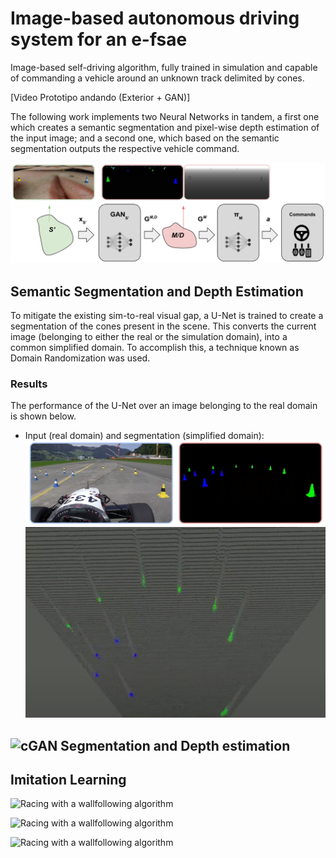 # Image-based autonomous driving system for an e-fsae

Image-based self-driving algorithm, fully trained in simulation and capable of commanding a vehicle around an unknown track delimited by cones. 

[Video Prototipo andando (Exterior + GAN)]

The following work implements two Neural Networks in tandem, a first one which creates a semantic segmentation and pixel-wise depth estimation of the input image; and a second one, which based on the semantic segmentation outputs the respective vehicle command.

![](resources/architecture.png "architecture")

## Semantic Segmentation and Depth Estimation
To mitigate the existing sim-to-real visual gap, a U-Net is trained to create a segmentation of the cones present in the scene. This converts the current image (belonging to either the real or the simulation domain), into a common simplified domain. To accomplish this, a technique known as Domain Randomization was used.

### Results
The performance of the U-Net over an image belonging to the real domain is shown below.

- Input (real domain) and segmentation (simplified domain): 
![](resources/gan_segmentation.png "cGAN Segmentation")
![](resources/gan_depth.png "cGAN Segmentation and Depth estimation")

![](resources/formula_gan.gif "cGAN Segmentation and Depth estimation")
-------------------------

## **Imitation Learning**

![](resources/imitation_3.gif "Racing with a wallfollowing algorithm")

![](resources/imitation_4.gif "Racing with a wallfollowing algorithm")

![](resources/imitation_5.gif "Racing with a wallfollowing algorithm")


